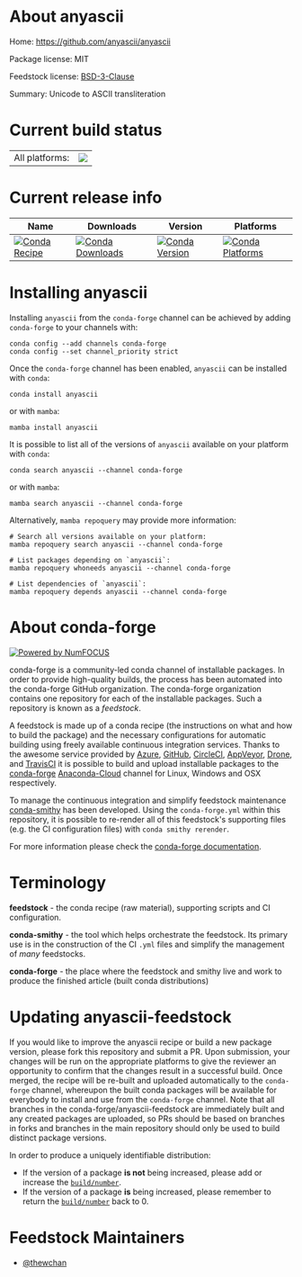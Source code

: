 About anyascii
==============

Home: https://github.com/anyascii/anyascii

Package license: MIT

Feedstock license: [BSD-3-Clause](https://github.com/conda-forge/anyascii-feedstock/blob/main/LICENSE.txt)

Summary: Unicode to ASCII transliteration

Current build status
====================


<table><tr><td>All platforms:</td>
    <td>
      <a href="https://dev.azure.com/conda-forge/feedstock-builds/_build/latest?definitionId=14104&branchName=main">
        <img src="https://dev.azure.com/conda-forge/feedstock-builds/_apis/build/status/anyascii-feedstock?branchName=main">
      </a>
    </td>
  </tr>
</table>

Current release info
====================

| Name | Downloads | Version | Platforms |
| --- | --- | --- | --- |
| [![Conda Recipe](https://img.shields.io/badge/recipe-anyascii-green.svg)](https://anaconda.org/conda-forge/anyascii) | [![Conda Downloads](https://img.shields.io/conda/dn/conda-forge/anyascii.svg)](https://anaconda.org/conda-forge/anyascii) | [![Conda Version](https://img.shields.io/conda/vn/conda-forge/anyascii.svg)](https://anaconda.org/conda-forge/anyascii) | [![Conda Platforms](https://img.shields.io/conda/pn/conda-forge/anyascii.svg)](https://anaconda.org/conda-forge/anyascii) |

Installing anyascii
===================

Installing `anyascii` from the `conda-forge` channel can be achieved by adding `conda-forge` to your channels with:

```
conda config --add channels conda-forge
conda config --set channel_priority strict
```

Once the `conda-forge` channel has been enabled, `anyascii` can be installed with `conda`:

```
conda install anyascii
```

or with `mamba`:

```
mamba install anyascii
```

It is possible to list all of the versions of `anyascii` available on your platform with `conda`:

```
conda search anyascii --channel conda-forge
```

or with `mamba`:

```
mamba search anyascii --channel conda-forge
```

Alternatively, `mamba repoquery` may provide more information:

```
# Search all versions available on your platform:
mamba repoquery search anyascii --channel conda-forge

# List packages depending on `anyascii`:
mamba repoquery whoneeds anyascii --channel conda-forge

# List dependencies of `anyascii`:
mamba repoquery depends anyascii --channel conda-forge
```


About conda-forge
=================

[![Powered by
NumFOCUS](https://img.shields.io/badge/powered%20by-NumFOCUS-orange.svg?style=flat&colorA=E1523D&colorB=007D8A)](https://numfocus.org)

conda-forge is a community-led conda channel of installable packages.
In order to provide high-quality builds, the process has been automated into the
conda-forge GitHub organization. The conda-forge organization contains one repository
for each of the installable packages. Such a repository is known as a *feedstock*.

A feedstock is made up of a conda recipe (the instructions on what and how to build
the package) and the necessary configurations for automatic building using freely
available continuous integration services. Thanks to the awesome service provided by
[Azure](https://azure.microsoft.com/en-us/services/devops/), [GitHub](https://github.com/),
[CircleCI](https://circleci.com/), [AppVeyor](https://www.appveyor.com/),
[Drone](https://cloud.drone.io/welcome), and [TravisCI](https://travis-ci.com/)
it is possible to build and upload installable packages to the
[conda-forge](https://anaconda.org/conda-forge) [Anaconda-Cloud](https://anaconda.org/)
channel for Linux, Windows and OSX respectively.

To manage the continuous integration and simplify feedstock maintenance
[conda-smithy](https://github.com/conda-forge/conda-smithy) has been developed.
Using the ``conda-forge.yml`` within this repository, it is possible to re-render all of
this feedstock's supporting files (e.g. the CI configuration files) with ``conda smithy rerender``.

For more information please check the [conda-forge documentation](https://conda-forge.org/docs/).

Terminology
===========

**feedstock** - the conda recipe (raw material), supporting scripts and CI configuration.

**conda-smithy** - the tool which helps orchestrate the feedstock.
                   Its primary use is in the construction of the CI ``.yml`` files
                   and simplify the management of *many* feedstocks.

**conda-forge** - the place where the feedstock and smithy live and work to
                  produce the finished article (built conda distributions)


Updating anyascii-feedstock
===========================

If you would like to improve the anyascii recipe or build a new
package version, please fork this repository and submit a PR. Upon submission,
your changes will be run on the appropriate platforms to give the reviewer an
opportunity to confirm that the changes result in a successful build. Once
merged, the recipe will be re-built and uploaded automatically to the
`conda-forge` channel, whereupon the built conda packages will be available for
everybody to install and use from the `conda-forge` channel.
Note that all branches in the conda-forge/anyascii-feedstock are
immediately built and any created packages are uploaded, so PRs should be based
on branches in forks and branches in the main repository should only be used to
build distinct package versions.

In order to produce a uniquely identifiable distribution:
 * If the version of a package **is not** being increased, please add or increase
   the [``build/number``](https://docs.conda.io/projects/conda-build/en/latest/resources/define-metadata.html#build-number-and-string).
 * If the version of a package **is** being increased, please remember to return
   the [``build/number``](https://docs.conda.io/projects/conda-build/en/latest/resources/define-metadata.html#build-number-and-string)
   back to 0.

Feedstock Maintainers
=====================

* [@thewchan](https://github.com/thewchan/)

